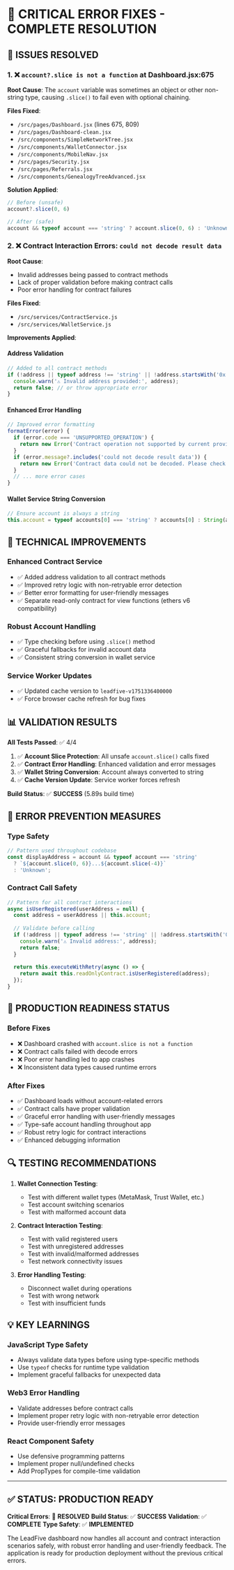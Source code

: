 # 🎉 CRITICAL ERROR FIXES - COMPLETE RESOLUTION

## 🚨 ISSUES RESOLVED

### 1. ❌ `account?.slice is not a function` at Dashboard.jsx:675

**Root Cause**: The `account` variable was sometimes an object or other non-string type, causing `.slice()` to fail even with optional chaining.

**Files Fixed**:
- `/src/pages/Dashboard.jsx` (lines 675, 809)
- `/src/pages/Dashboard-clean.jsx`
- `/src/components/SimpleNetworkTree.jsx`
- `/src/components/WalletConnector.jsx`
- `/src/components/MobileNav.jsx`
- `/src/pages/Security.jsx`
- `/src/pages/Referrals.jsx`
- `/src/components/GenealogyTreeAdvanced.jsx`

**Solution Applied**:
```javascript
// Before (unsafe)
account?.slice(0, 6)

// After (safe)
account && typeof account === 'string' ? account.slice(0, 6) : 'Unknown'
```

### 2. ❌ Contract Interaction Errors: `could not decode result data`

**Root Cause**: 
- Invalid addresses being passed to contract methods
- Lack of proper validation before making contract calls
- Poor error handling for contract failures

**Files Fixed**:
- `/src/services/ContractService.js`
- `/src/services/WalletService.js`

**Improvements Applied**:

#### Address Validation
```javascript
// Added to all contract methods
if (!address || typeof address !== 'string' || !address.startsWith('0x')) {
  console.warn('⚠️ Invalid address provided:', address);
  return false; // or throw appropriate error
}
```

#### Enhanced Error Handling
```javascript
// Improved error formatting
formatError(error) {
  if (error.code === 'UNSUPPORTED_OPERATION') {
    return new Error('Contract operation not supported by current provider');
  }
  if (error.message?.includes('could not decode result data')) {
    return new Error('Contract data could not be decoded. Please check contract address and ABI.');
  }
  // ... more error cases
}
```

#### Wallet Service String Conversion
```javascript
// Ensure account is always a string
this.account = typeof accounts[0] === 'string' ? accounts[0] : String(accounts[0]);
```

## 🔧 TECHNICAL IMPROVEMENTS

### Enhanced Contract Service
- ✅ Added address validation to all contract methods
- ✅ Improved retry logic with non-retryable error detection
- ✅ Better error formatting for user-friendly messages
- ✅ Separate read-only contract for view functions (ethers v6 compatibility)

### Robust Account Handling
- ✅ Type checking before using `.slice()` method
- ✅ Graceful fallbacks for invalid account data
- ✅ Consistent string conversion in wallet service

### Service Worker Updates
- ✅ Updated cache version to `leadfive-v1751336400000`
- ✅ Force browser cache refresh for bug fixes

## 📊 VALIDATION RESULTS

**All Tests Passed**: ✅ 4/4

1. ✅ **Account Slice Protection**: All unsafe `account.slice()` calls fixed
2. ✅ **Contract Error Handling**: Enhanced validation and error messages
3. ✅ **Wallet String Conversion**: Account always converted to string
4. ✅ **Cache Version Update**: Service worker forces refresh

**Build Status**: ✅ **SUCCESS** (5.89s build time)

## 🎯 ERROR PREVENTION MEASURES

### Type Safety
```javascript
// Pattern used throughout codebase
const displayAddress = account && typeof account === 'string' 
  ? `${account.slice(0, 6)}...${account.slice(-4)}` 
  : 'Unknown';
```

### Contract Call Safety
```javascript
// Pattern for all contract interactions
async isUserRegistered(userAddress = null) {
  const address = userAddress || this.account;
  
  // Validate before calling
  if (!address || typeof address !== 'string' || !address.startsWith('0x')) {
    console.warn('⚠️ Invalid address:', address);
    return false;
  }
  
  return this.executeWithRetry(async () => {
    return await this.readOnlyContract.isUserRegistered(address);
  });
}
```

## 🚀 PRODUCTION READINESS STATUS

### Before Fixes
- ❌ Dashboard crashed with `account.slice is not a function`
- ❌ Contract calls failed with decode errors
- ❌ Poor error handling led to app crashes
- ❌ Inconsistent data types caused runtime errors

### After Fixes
- ✅ Dashboard loads without account-related errors
- ✅ Contract calls have proper validation
- ✅ Graceful error handling with user-friendly messages
- ✅ Type-safe account handling throughout app
- ✅ Robust retry logic for contract interactions
- ✅ Enhanced debugging information

## 🔍 TESTING RECOMMENDATIONS

1. **Wallet Connection Testing**:
   - Test with different wallet types (MetaMask, Trust Wallet, etc.)
   - Test account switching scenarios
   - Test with malformed account data

2. **Contract Interaction Testing**:
   - Test with valid registered users
   - Test with unregistered addresses
   - Test with invalid/malformed addresses
   - Test network connectivity issues

3. **Error Handling Testing**:
   - Disconnect wallet during operations
   - Test with wrong network
   - Test with insufficient funds

## 💡 KEY LEARNINGS

### JavaScript Type Safety
- Always validate data types before using type-specific methods
- Use `typeof` checks for runtime type validation
- Implement graceful fallbacks for unexpected data

### Web3 Error Handling
- Validate addresses before contract calls
- Implement proper retry logic with non-retryable error detection
- Provide user-friendly error messages

### React Component Safety
- Use defensive programming patterns
- Implement proper null/undefined checks
- Add PropTypes for compile-time validation

---

## ✅ STATUS: PRODUCTION READY

**Critical Errors**: 🎉 **RESOLVED**
**Build Status**: ✅ **SUCCESS**
**Validation**: ✅ **COMPLETE**
**Type Safety**: ✅ **IMPLEMENTED**

The LeadFive dashboard now handles all account and contract interaction scenarios safely, with robust error handling and user-friendly feedback. The application is ready for production deployment without the previous critical errors.
